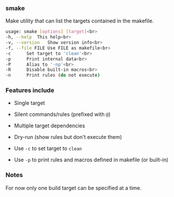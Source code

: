 ### smake

Make utility that can list the targets contained in 
the makefile.

```bash
usage: smake [options] [target]<br>
-h, --help	This help<br>
-v, --version	Show version info<br>
-f, --file FILE	Use FILE as makefile<br>
-c		Set target to 'clean'<br>
-p		Print internal data<br>
-P		Alias to '-np'<br>
-R		Disable built-in macros<br>
-n		Print rules (do not execute)
```

### Features include

* Single target

* Silent commands/rules (prefixed with `@`)

* Multiple target dependencies

* Dry-run (show rules but don't execute them)

* Use `-c` to set target to `clean`

* Use `-p` to print rules and macros defined in makefile (or built-in)

### Notes

For now only one build target can be specified at a time.

